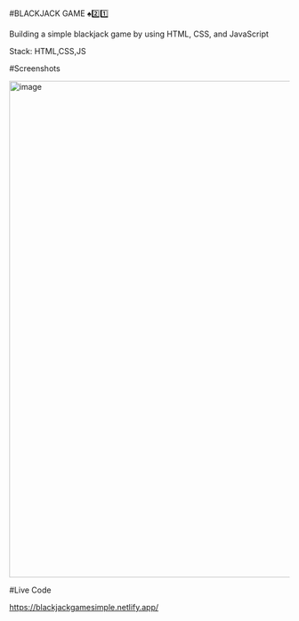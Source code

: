 #BLACKJACK GAME ♠2️⃣1️⃣
 
 Building a simple blackjack game by using HTML, CSS, and JavaScript

Stack: HTML,CSS,JS

 #Screenshots

 <img width="893" alt="image" src="https://github.com/SedaIcel/blackjack_game/assets/95405164/252f1405-b312-4bf4-aec8-32ca1adc002e">


 #Live Code

 https://blackjackgamesimple.netlify.app/
